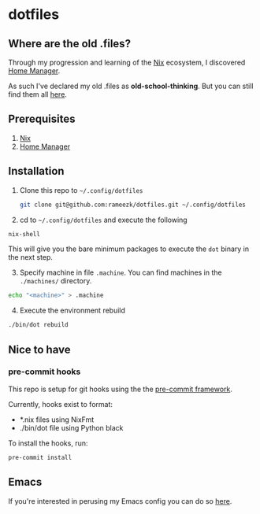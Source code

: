 # dotfiles

## Where are the old .files?
Through my progression and learning of the [Nix](https://nixos.org/) ecosystem, I discovered [Home Manager](https://github.com/nix-community/home-manager).

As such I've declared my old .files as __old-school-thinking__. But you can still find them all [here](https://github.com/rameezk/dotfiles/tree/old-school-thinking).

## Prerequisites
1. [Nix](https://nixos.org/)
2. [Home Manager](https://github.com/nix-community/home-manager)

## Installation
1. Clone this repo to `~/.config/dotfiles`
   ```sh
   git clone git@github.com:rameezk/dotfiles.git ~/.config/dotfiles
   ```

2. cd to `~/.config/dotfiles` and execute the following
```sh
nix-shell
```
This will give you the bare minimum packages to execute the `dot` binary in the next step.

3. Specify machine in file `.machine`. You can find machines in the `./machines/` directory.
```sh
echo "<machine>" > .machine
```

4. Execute the environment rebuild
```sh
./bin/dot rebuild
```

## Nice to have
### pre-commit hooks
This repo is setup for git hooks using the the [pre-commit framework](https://pre-commit.com/). 

Currently, hooks exist to format:
- *.nix files using NixFmt
- ./bin/dot file using Python black

To install the hooks, run:

```sh
pre-commit install
```

## Emacs
If you're interested in perusing my Emacs config you can do so [here](modules/editors/emacs/config/emacs.org).
